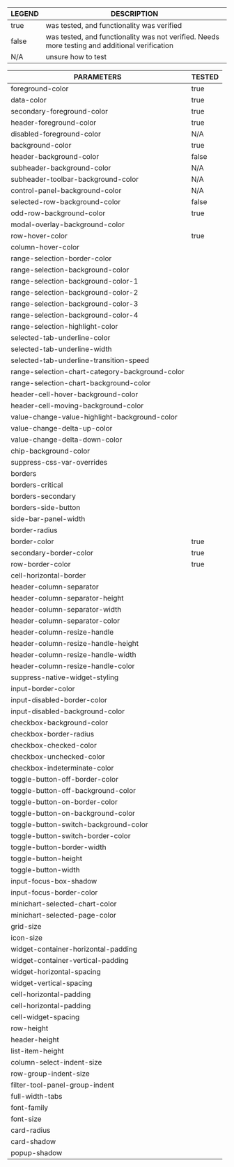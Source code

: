 
| LEGEND | DESCRIPTION                                                                                    |
| ------ | ---------------------------------------------------------------------------------------------- |
| true   | was tested, and functionality was verified                                                     |
| false  | was tested, and functionality was not verified. Needs more testing and additional verification |
| N/A    | unsure how to test                                  						  |


| PARAMETERS                                       | TESTED   |
| ------------------------------------------------ | -------- |
| foreground-color                                 | true     |
| data-color                                       | true     |
| secondary-foreground-color                       | true     |
| header-foreground-color                          | true     |
| disabled-foreground-color                        | N/A      |
| background-color                                 | true     |
| header-background-color                          | false    |
| subheader-background-color                       | N/A      |
| subheader-toolbar-background-color               | N/A      |
| control-panel-background-color                   | N/A      |
| selected-row-background-color                    | false    |
| odd-row-background-color                         | true     |
| modal-overlay-background-color                   |          | 
| row-hover-color                                  | true     |
| column-hover-color                               |          |
| range-selection-border-color                     |          |
| range-selection-background-color                 |          |
| range-selection-background-color-1               |          |
| range-selection-background-color-2               |          |
| range-selection-background-color-3               |          |
| range-selection-background-color-4               |          |
| range-selection-highlight-color                  |          |
| selected-tab-underline-color                     |          |
| selected-tab-underline-width                     |          |
| selected-tab-underline-transition-speed          |          |
| range-selection-chart-category-background-color  |          |
| range-selection-chart-background-color           |          |
| header-cell-hover-background-color               |          |
| header-cell-moving-background-color              |          |
| value-change-value-highlight-background-color    |          |
| value-change-delta-up-color                      |          |
| value-change-delta-down-color                    |          |
| chip-background-color                            |          |
| suppress-css-var-overrides                       |          |
| borders                                          |          |
| borders-critical                                 |          |
| borders-secondary                                |          |
| borders-side-button                              |          |
| side-bar-panel-width                             |          |
| border-radius                                    |          |
| border-color                                     | true     |
| secondary-border-color                           | true     |
| row-border-color                                 | true     |
| cell-horizontal-border                           |          |
| header-column-separator                          |          |
| header-column-separator-height                   |          |
| header-column-separator-width                    |          |
| header-column-separator-color                    |          |
| header-column-resize-handle                      |          |
| header-column-resize-handle-height               |          |
| header-column-resize-handle-width                |          |
| header-column-resize-handle-color                |          |
| suppress-native-widget-styling                   |          |
| input-border-color                               |          |
| input-disabled-border-color                      |          |
| input-disabled-background-color                  |          |
| checkbox-background-color                        |          |
| checkbox-border-radius                           |          |
| checkbox-checked-color                           |          |
| checkbox-unchecked-color                         |          |
| checkbox-indeterminate-color                     |          |
| toggle-button-off-border-color                   |          |
| toggle-button-off-background-color               |          |
| toggle-button-on-border-color                    |          |
| toggle-button-on-background-color                |          |
| toggle-button-switch-background-color            |          |
| toggle-button-switch-border-color                |          |
| toggle-button-border-width                       |          |
| toggle-button-height                             |          |
| toggle-button-width                              |          |
| input-focus-box-shadow                           |          |
| input-focus-border-color                         |          |
| minichart-selected-chart-color                   |          |
| minichart-selected-page-color                    |          |
| grid-size                                        |          |
| icon-size                                        |          |
| widget-container-horizontal-padding              |          |
| widget-container-vertical-padding                |          |
| widget-horizontal-spacing                        |          |
| widget-vertical-spacing                          |          |
| cell-horizontal-padding                          |          |
| cell-horizontal-padding                          |          |
| cell-widget-spacing                              |          |
| row-height                                       |          |
| header-height                                    |          |
| list-item-height                                 |          |
| column-select-indent-size                        |          |
| row-group-indent-size                            |          |
| filter-tool-panel-group-indent                   |          |
| full-width-tabs                                  |          |
| font-family                                      |          |
| font-size                                        |          |
| card-radius                                      |          |
| card-shadow                                      |          |
| popup-shadow                                     |          |
